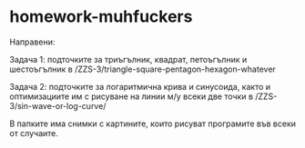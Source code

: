 # homework-muhfuckers
Направени:  
  
Задача 1: подточките за триъгълник, квадрат, петоъгълник и шестоъгълник в /ZZS-3/triangle-square-pentagon-hexagon-whatever  
  
Задача 2: подточките за логаритмична крива и синусоида, както и оптимизациите им с рисуване на линии м/у всеки две точки в /ZZS-3/sin-wave-or-log-curve/  
  
В папките има снимки с картините, които рисуват програмите във всеки от случаите.  
  
